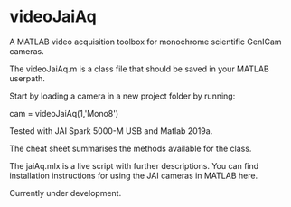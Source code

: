 # videoJaiAq
A MATLAB video acquisition toolbox for monochrome scientific GenICam cameras.

The videoJaiAq.m is a class file that should be saved in your MATLAB userpath.

Start by loading a camera in a new project folder by running:

cam = videoJaiAq(1,'Mono8')

Tested with JAI Spark 5000-M USB and Matlab 2019a. 

The cheat sheet summarises the methods available for the class.

The jaiAq.mlx is a live script with further descriptions. You can find installation instructions for using the JAI cameras in MATLAB here.

Currently under development.

